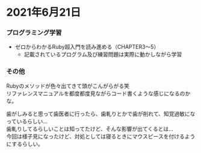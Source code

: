 # 2021年6月21日
### プログラミング学習
* ゼロからわかるRuby超入門を読み進める（CHAPTER3〜5）
    * 記載されているプログラム及び練習問題は実際に動かしながら学習
### その他
Rubyのメソッドが色々出てきて頭がこんがらがる笑  
リファレンスマニュアルを都度都度見ながらコード書くような感じになるのかな。  

歯がしみると思って歯医者に行ったら、歯軋りとかで歯が削れて、知覚過敏になっているらしい…  
歯軋りしてるらしいことは知ってたけど、そんな影響が出てくるとは…  
今回は様子見になったけど、対処としては寝るときにマウスピースを付けるようにするらしい。